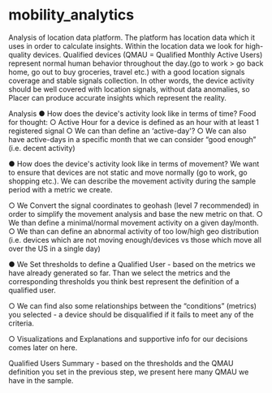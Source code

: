 # mobility_analytics
Analysis of location data platform. The platform has location data which it uses in order to calculate insights. Within the location data we look for high-quality devices. Qualified devices (QMAU = Qualified Monthly Active Users) represent normal human behavior throughout the day.(go to work > go back home, go out to buy groceries, travel etc.)
with a good location signals coverage and stable signals collection. In other words, the device activity should be well covered with location signals, without data anomalies, so Placer can produce accurate insights which represent the reality.

Analysis
● How does the device's activity look like in terms of time?
Food for thought:
○ Active Hour for a device is defined as an hour with at least 1 registered signal
○ We can than define an ‘active-day'?
○ We can also have active-days in a specific month that we can consider “good enough” (i.e. decent activity)

● How does the device's activity look like in terms of movement?
We want to ensure that devices are not static and move normally (go to work, go shopping etc.). 
We can describe the movement activity during the sample period with a metric we create.

○ We Convert the signal coordinates to geohash (level 7 recommended) in order to simplify the movement analysis and base the new metric on that.
○ We than define a minimal/normal movement activity on a given day/month.
○ We than can define an abnormal activity of too low/high geo distribution
(i.e. devices which are not moving enough/devices vs those which move all over the US in a single day)

● We Set thresholds to define a Qualified User - based on the metrics we have already generated so far.
Than we select the metrics and the corresponding thresholds you think best represent the definition of a qualified user.

○ We can find also some relationships between the “conditions” (metrics) you selected - a device
should be disqualified if it fails to meet any of the criteria.

○ Visualizations and Explanations and supportive info for our decisions comes later on here.

Qualified Users Summary - based on the thresholds and the QMAU definition you set in the previous step, we present here many QMAU we have in the sample.
